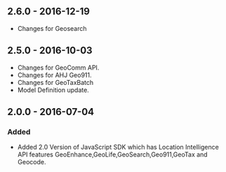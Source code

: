 ## 2.6.0 - 2016-12-19
- Changes for Geosearch

## 2.5.0 - 2016-10-03
- Changes for GeoComm API.
- Changes for AHJ Geo911.
- Changes for GeoTaxBatch
- Model Definition update.


## 2.0.0 - 2016-07-04

### Added
- Added 2.0 Version of JavaScript SDK which has Location Intelligence API features GeoEnhance,GeoLife,GeoSearch,Geo911,GeoTax and Geocode.
